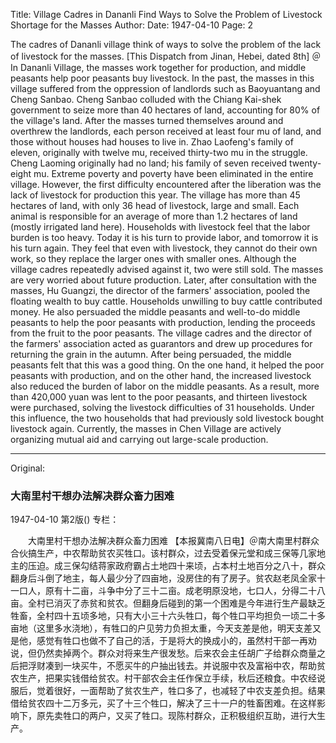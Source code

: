 Title: Village Cadres in Dananli Find Ways to Solve the Problem of Livestock Shortage for the Masses
Author:
Date: 1947-04-10
Page: 2

The cadres of Dananli village think of ways to solve the problem of the lack of livestock for the masses.
[This Dispatch from Jinan, Hebei, dated 8th] ＠In Dananli Village, the masses work together for production, and middle peasants help poor peasants buy livestock. In the past, the masses in this village suffered from the oppression of landlords such as Baoyuantang and Cheng Sanbao. Cheng Sanbao colluded with the Chiang Kai-shek government to seize more than 40 hectares of land, accounting for 80% of the village's land. After the masses turned themselves around and overthrew the landlords, each person received at least four mu of land, and those without houses had houses to live in. Zhao Laofeng's family of eleven, originally with twelve mu, received thirty-two mu in the struggle. Cheng Laoming originally had no land; his family of seven received twenty-eight mu. Extreme poverty and poverty have been eliminated in the entire village. However, the first difficulty encountered after the liberation was the lack of livestock for production this year. The village has more than 45 hectares of land, with only 36 head of livestock, large and small. Each animal is responsible for an average of more than 1.2 hectares of land (mostly irrigated land here). Households with livestock feel that the labor burden is too heavy. Today it is his turn to provide labor, and tomorrow it is his turn again. They feel that even with livestock, they cannot do their own work, so they replace the larger ones with smaller ones. Although the village cadres repeatedly advised against it, two were still sold. The masses are very worried about future production. Later, after consultation with the masses, Hu Guangzi, the director of the farmers' association, pooled the floating wealth to buy cattle. Households unwilling to buy cattle contributed money. He also persuaded the middle peasants and well-to-do middle peasants to help the poor peasants with production, lending the proceeds from the fruit to the poor peasants. The village cadres and the director of the farmers' association acted as guarantors and drew up procedures for returning the grain in the autumn. After being persuaded, the middle peasants felt that this was a good thing. On the one hand, it helped the poor peasants with production, and on the other hand, the increased livestock also reduced the burden of labor on the middle peasants. As a result, more than 420,000 yuan was lent to the poor peasants, and thirteen livestock were purchased, solving the livestock difficulties of 31 households. Under this influence, the two households that had previously sold livestock bought livestock again. Currently, the masses in Chen Village are actively organizing mutual aid and carrying out large-scale production.



<hr /> 

Original: 


### 大南里村干想办法解决群众畜力困难

1947-04-10
第2版()
专栏：

　　大南里村干想办法解决群众畜力困难
    【本报冀南八日电】＠南大南里村群众合伙搞生产，中农帮助贫农买牲口。该村群众，过去受着保元堂和成三保等几家地主的压迫。成三保勾结蒋家政府霸占土地四十来顷，占本村土地百分之八十，群众翻身后斗倒了地主，每人最少分了四亩地，没房住的有了房子。贫农赵老凤全家十一口人，原有十二亩，斗争中分了三十二亩。成老明原没地，七口人，分得二十八亩。全村已消灭了赤贫和贫农。但翻身后碰到的第一个困难是今年进行生产最缺乏牲畜，全村四十五顷多地，只有大小三十六头牲口，每个牲口平均担负一顷二十多亩地（这里多水浇地），有牲口的户见劳力负担太重，今天支差是他，明天支差又是他，感觉有牲口也做不了自己的活，于是将大的换成小的，虽然村干部一再劝说，但仍然卖掉两个。群众对将来生产很发愁。后来农会主任胡广子给群众商量之后把浮财凑到一块买牛，不愿买牛的户抽出钱去。并说服中农及富裕中农，帮助贫农生产，把果实钱借给贫农。村干部农会主任作保立手续，秋后还粮食。中农经说服后，觉着很好，一面帮助了贫农生产，牲口多了，也减轻了中农支差负担。结果借给贫农四十二万多元，买了十三个牲口，解决了三十一户的牲畜困难。在这样影响下，原先卖牲口的两户，又买了牲口。现陈村群众，正积极组织互助，进行大生产。
